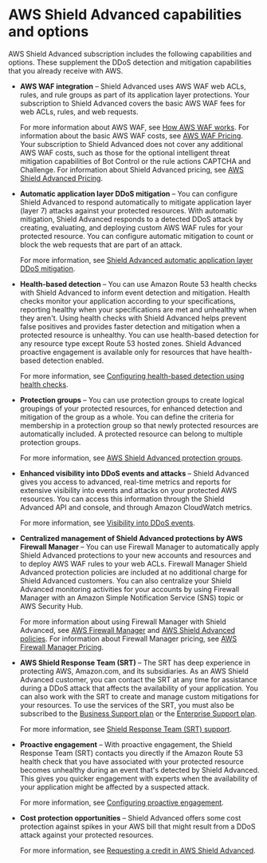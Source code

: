 # AWS Shield Advanced capabilities and options<a name="ddos-advanced-summary-capabilities"></a>

AWS Shield Advanced subscription includes the following capabilities and options\. These supplement the DDoS detection and mitigation capabilities that you already receive with AWS\. 
+ **AWS WAF integration** – Shield Advanced uses AWS WAF web ACLs, rules, and rule groups as part of its application layer protections\. Your subscription to Shield Advanced covers the basic AWS WAF fees for web ACLs, rules, and web requests\. 

  For more information about AWS WAF, see [How AWS WAF works](how-aws-waf-works.md)\. For information about the basic AWS WAF costs, see [AWS WAF Pricing](http://aws.amazon.com/waf/pricing/)\. Your subscription to Shield Advanced does not cover any additional AWS WAF costs, such as those for the optional intelligent threat mitigation capabilities of Bot Control or the rule actions CAPTCHA and Challenge\. For information about Shield Advanced pricing, see [AWS Shield Advanced Pricing](http://aws.amazon.com/shield/pricing/)\.
+ **Automatic application layer DDoS mitigation** – You can configure Shield Advanced to respond automatically to mitigate application layer \(layer 7\) attacks against your protected resources\. With automatic mitigation, Shield Advanced responds to a detected DDoS attack by creating, evaluating, and deploying custom AWS WAF rules for your protected resource\. You can configure automatic mitigation to count or block the web requests that are part of an attack\. 

  For more information, see [Shield Advanced automatic application layer DDoS mitigation](ddos-automatic-app-layer-response.md)\.
+ **Health\-based detection** – You can use Amazon Route 53 health checks with Shield Advanced to inform event detection and mitigation\. Health checks monitor your application according to your specifications, reporting healthy when your specifications are met and unhealthy when they aren't\. Using health checks with Shield Advanced helps prevent false positives and provides faster detection and mitigation when a protected resource is unhealthy\. You can use health\-based detection for any resource type except Route 53 hosted zones\. Shield Advanced proactive engagement is available only for resources that have health\-based detection enabled\. 

  For more information, see [Configuring health\-based detection using health checks](ddos-advanced-health-checks.md)\.
+ **Protection groups** – You can use protection groups to create logical groupings of your protected resources, for enhanced detection and mitigation of the group as a whole\. You can define the criteria for membership in a protection group so that newly protected resources are automatically included\. A protected resource can belong to multiple protection groups\. 

  For more information, see [AWS Shield Advanced protection groups](ddos-protection-groups.md)\.
+ **Enhanced visibility into DDoS events and attacks** – Shield Advanced gives you access to advanced, real\-time metrics and reports for extensive visibility into events and attacks on your protected AWS resources\. You can access this information through the Shield Advanced API and console, and through Amazon CloudWatch metrics\. 

  For more information, see [Visibility into DDoS events](ddos-viewing-events.md)\.
+ **Centralized management of Shield Advanced protections by AWS Firewall Manager** – You can use Firewall Manager to automatically apply Shield Advanced protections to your new accounts and resources and to deploy AWS WAF rules to your web ACLs\. Firewall Manager Shield Advanced protection policies are included at no additional charge for Shield Advanced customers\. You can also centralize your Shield Advanced monitoring activities for your accounts by using Firewall Manager with an Amazon Simple Notification Service \(SNS\) topic or AWS Security Hub\. 

  For more information about using Firewall Manager with Shield Advanced, see [AWS Firewall Manager](fms-chapter.md) and [AWS Shield Advanced policies](shield-policies.md)\. For information about Firewall Manager pricing, see [AWS Firewall Manager Pricing](http://aws.amazon.com/firewall-manager/pricing/)\.
+ **AWS Shield Response Team \(SRT\)** – The SRT has deep experience in protecting AWS, Amazon\.com, and its subsidiaries\. As an AWS Shield Advanced customer, you can contact the SRT at any time for assistance during a DDoS attack that affects the availability of your application\. You can also work with the SRT to create and manage custom mitigations for your resources\. To use the services of the SRT, you must also be subscribed to the [Business Support plan](https://aws.amazon.com/premiumsupport/business-support/) or the [Enterprise Support plan](https://aws.amazon.com/premiumsupport/enterprise-support/)\.

  For more information, see [Shield Response Team \(SRT\) support](ddos-srt-support.md)\.
+ **Proactive engagement** – With proactive engagement, the Shield Response Team \(SRT\) contacts you directly if the Amazon Route 53 health check that you have associated with your protected resource becomes unhealthy during an event that's detected by Shield Advanced\. This gives you quicker engagement with experts when the availability of your application might be affected by a suspected attack\. 

  For more information, see [Configuring proactive engagement](ddos-srt-proactive-engagement.md)\.
+ **Cost protection opportunities** – Shield Advanced offers some cost protection against spikes in your AWS bill that might result from a DDoS attack against your protected resources\. 

  For more information, see [Requesting a credit in AWS Shield Advanced](request-refund.md)\. 